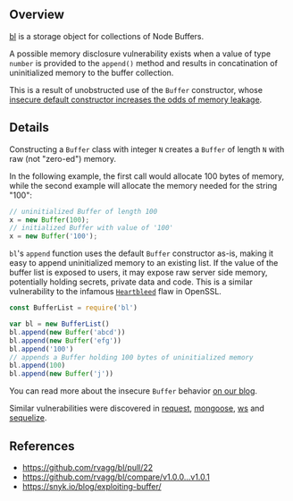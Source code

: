 ## Overview
[bl](https://www.npmjs.com/package/bl) is a storage object for collections of Node Buffers.

A possible memory disclosure vulnerability exists when a value of type `number` is provided to the `append()` method and results in concatination of uninitialized memory to the buffer collection.

This is a result of unobstructed use of the `Buffer` constructor, whose [insecure default constructor increases the odds of memory leakage](https://snyk.io/blog/exploiting-buffer/).

## Details
Constructing a `Buffer` class with integer `N` creates a `Buffer` of length `N` with raw (not "zero-ed") memory.

In the following example, the first call would allocate 100 bytes of memory, while the second example will allocate the memory needed for the string "100":
```js
// uninitialized Buffer of length 100
x = new Buffer(100);
// initialized Buffer with value of '100'
x = new Buffer('100');
```

`bl`'s `append` function uses the default `Buffer` constructor as-is, making it easy to append uninitialized memory to an existing list. If the value of the buffer list is exposed to users, it may expose raw server side memory, potentially holding secrets, private data and code. This is a similar vulnerability to the infamous [`Heartbleed`](http://heartbleed.com/) flaw in OpenSSL.

```js
const BufferList = require('bl')

var bl = new BufferList()
bl.append(new Buffer('abcd'))
bl.append(new Buffer('efg'))
bl.append('100')
// appends a Buffer holding 100 bytes of uninitialized memory
bl.append(100)                     
bl.append(new Buffer('j'))
```

You can read more about the insecure `Buffer` behavior [on our blog](https://snyk.io/blog/exploiting-buffer/).

Similar vulnerabilities were discovered in [request](https://snyk.io/vuln/npm:request:20160119), [mongoose](https://snyk.io/vuln/npm:mongoose:20160116), [ws](https://snyk.io/vuln/npm:ws:20160104) and [sequelize](https://snyk.io/vuln/npm:sequelize:20160115).

## References
- https://github.com/rvagg/bl/pull/22
- https://github.com/rvagg/bl/compare/v1.0.0...v1.0.1
- https://snyk.io/blog/exploiting-buffer/
